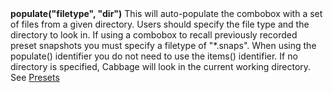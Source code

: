 <a name="populate_combobox"><h3 style="padding-top: 40px; margin-top: 40px;"></h3></a>
**populate("filetype", "dir")** This will auto-populate the combobox with a set of files from a given directory. Users should specify the file type and the directory to look in. If using a combobox to recall previously recorded preset snapshots you must specify a filetype of "\*.snaps". When using the populate() identifier you do not need to use the items() identifier. If no directory is specified, Cabbage will look in the current working directory. See [Presets](./presets.html)

<!--UPDATE WIDGET_IN_CSOUND
    SIdentifier strcat SIdentifier, "populate(\"*.*\", \".\") "
-->
